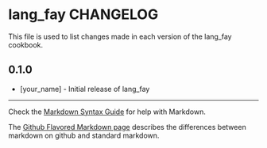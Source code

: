lang_fay CHANGELOG
==================

This file is used to list changes made in each version of the lang_fay cookbook.

0.1.0
-----
- [your_name] - Initial release of lang_fay

- - -
Check the [Markdown Syntax Guide](http://daringfireball.net/projects/markdown/syntax) for help with Markdown.

The [Github Flavored Markdown page](http://github.github.com/github-flavored-markdown/) describes the differences between markdown on github and standard markdown.
